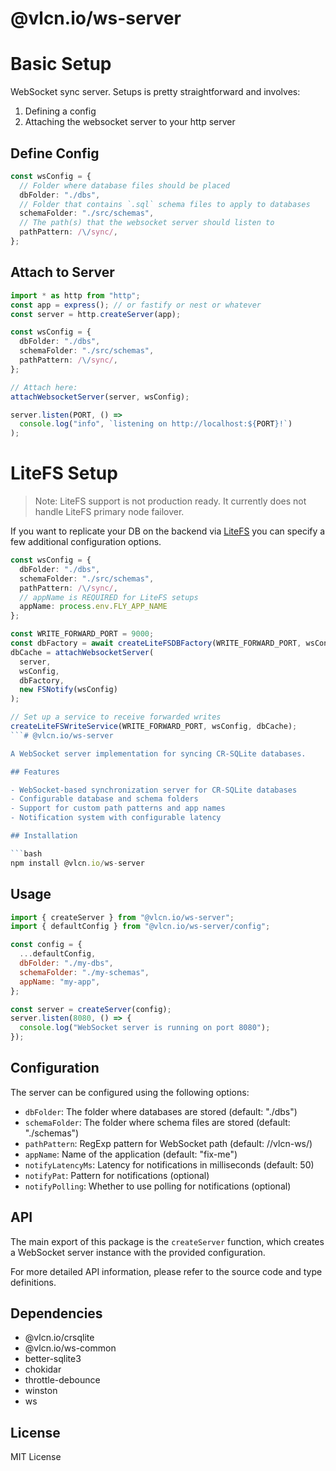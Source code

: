 # @vlcn.io/ws-server

# Basic Setup

WebSocket sync server. Setups is pretty straightforward and involves:

1. Defining a config
2. Attaching the websocket server to your http server

## Define Config

```ts
const wsConfig = {
  // Folder where database files should be placed
  dbFolder: "./dbs",
  // Folder that contains `.sql` schema files to apply to databases
  schemaFolder: "./src/schemas",
  // The path(s) that the websocket server should listen to
  pathPattern: /\/sync/,
};
```

## Attach to Server

```ts
import * as http from "http";
const app = express(); // or fastify or nest or whatever
const server = http.createServer(app);

const wsConfig = {
  dbFolder: "./dbs",
  schemaFolder: "./src/schemas",
  pathPattern: /\/sync/,
};

// Attach here:
attachWebsocketServer(server, wsConfig);

server.listen(PORT, () =>
  console.log("info", `listening on http://localhost:${PORT}!`)
);
```

# LiteFS Setup

> Note: LiteFS support is not production ready. It currently does not handle 
> LiteFS primary node failover.

If you want to replicate your DB on the backend via [LiteFS](https://fly.io/docs/litefs/) you can specify a few additional configuration options.

```ts
const wsConfig = {
  dbFolder: "./dbs",
  schemaFolder: "./src/schemas",
  pathPattern: /\/sync/,
  // appName is REQUIRED for LiteFS setups
  appName: process.env.FLY_APP_NAME
};

const WRITE_FORWARD_PORT = 9000;
const dbFactory = await createLiteFSDBFactory(WRITE_FORWARD_PORT, wsConfig);
dbCache = attachWebsocketServer(
  server,
  wsConfig,
  dbFactory,
  new FSNotify(wsConfig)
);

// Set up a service to receive forwarded writes
createLiteFSWriteService(WRITE_FORWARD_PORT, wsConfig, dbCache);
```# @vlcn.io/ws-server

A WebSocket server implementation for syncing CR-SQLite databases.

## Features

- WebSocket-based synchronization server for CR-SQLite databases
- Configurable database and schema folders
- Support for custom path patterns and app names
- Notification system with configurable latency

## Installation

```bash
npm install @vlcn.io/ws-server
```

## Usage

```javascript
import { createServer } from "@vlcn.io/ws-server";
import { defaultConfig } from "@vlcn.io/ws-server/config";

const config = {
  ...defaultConfig,
  dbFolder: "./my-dbs",
  schemaFolder: "./my-schemas",
  appName: "my-app",
};

const server = createServer(config);
server.listen(8080, () => {
  console.log("WebSocket server is running on port 8080");
});
```

## Configuration

The server can be configured using the following options:

- `dbFolder`: The folder where databases are stored (default: "./dbs")
- `schemaFolder`: The folder where schema files are stored (default: "./schemas")
- `pathPattern`: RegExp pattern for WebSocket path (default: /\/vlcn-ws/)
- `appName`: Name of the application (default: "fix-me")
- `notifyLatencyMs`: Latency for notifications in milliseconds (default: 50)
- `notifyPat`: Pattern for notifications (optional)
- `notifyPolling`: Whether to use polling for notifications (optional)

## API

The main export of this package is the `createServer` function, which creates a WebSocket server instance with the provided configuration.

For more detailed API information, please refer to the source code and type definitions.

## Dependencies

- @vlcn.io/crsqlite
- @vlcn.io/ws-common
- better-sqlite3
- chokidar
- throttle-debounce
- winston
- ws

## License

MIT License
